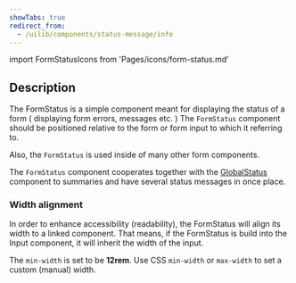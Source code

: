 ```yaml
---
showTabs: true
redirect_from:
  - /uilib/components/status-message/info
---
```


import FormStatusIcons from 'Pages/icons/form-status.md'

## Description

The FormStatus is a simple component meant for displaying the status of a form ( displaying form errors, messages etc. )
The `FormStatus` component should be positioned relative to the form or form input to which it referring to.

Also, the `FormStatus` is used inside of many other form components.

The `FormStatus` component cooperates together with the [GlobalStatus](/uilib/components/global-status) component to summaries and have several status messages in once place.

<FormStatusIcons />

### Width alignment

In order to enhance accessibility (readability), the FormStatus will align its width to a linked component. That means, if the FormStatus is build into the Input component, it will inherit the width of the input.

The `min-width` is set to be **12rem**. Use CSS `min-width` or `max-width` to set a custom (manual) width.
